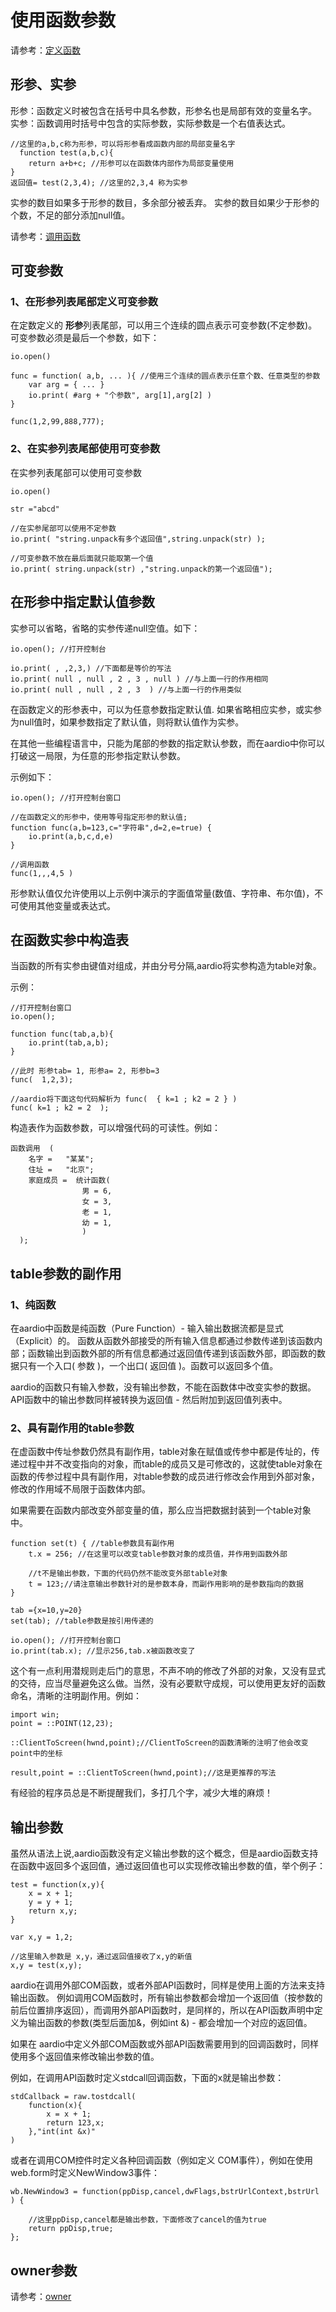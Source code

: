 # 使用函数参数

 请参考：[定义函数](the%20language/function/definitions)

## 形参、实参

形参：函数定义时被包含在括号中具名参数，形参名也是局部有效的变量名字。
实参：函数调用时括号中包含的实际参数，实际参数是一个右值表达式。

``` aau
//这里的a,b,c称为形参，可以将形参看成函数内部的局部变量名字
  function test(a,b,c){
    return a+b+c; //形参可以在函数体内部作为局部变量使用
}
返回值= test(2,3,4); //这里的2,3,4 称为实参
```

实参的数目如果多于形参的数目，多余部分被丢弃。
实参的数目如果少于形参的个数，不足的部分添加null值。

请参考：[调用函数](the%20language/function/definitions#call)

## 可变参数

### 1、在形参列表尾部定义可变参数

在定数定义的 **形参**列表尾部，可以用三个连续的圆点表示可变参数(不定参数)。
可变参数必须是最后一个参数，如下：

``` aau
io.open()

func = function( a,b, ... ){ //使用三个连续的圆点表示任意个数、任意类型的参数
	var arg = { ... }
	io.print( #arg + "个参数", arg[1],arg[2] )
}

func(1,2,99,888,777);
```

### 2、在实参列表尾部使用可变参数

在实参列表尾部可以使用可变参数

``` aau
io.open()

str ="abcd"

//在实参尾部可以使用不定参数
io.print( "string.unpack有多个返回值",string.unpack(str) );

//可变参数不放在最后面就只能取第一个值
io.print( string.unpack(str) ,"string.unpack的第一个返回值");
```

## 在形参中指定默认值参数

实参可以省略，省略的实参传递null空值。如下：

``` aau
io.open(); //打开控制台

io.print( , ,2,3,) //下面都是等价的写法
io.print( null , null , 2 , 3 , null ) //与上面一行的作用相同
io.print( null , null , 2 , 3  ) //与上面一行的作用类似
```


在函数定义的形参表中，可以为任意参数指定默认值.
如果省略相应实参，或实参为null值时，如果参数指定了默认值，则将默认值作为实参。 

 在其他一些编程语言中，只能为尾部的参数的指定默认参数，而在aardio中你可以打破这一局限，为任意的形参指定默认参数。 

 示例如下：

``` aau
io.open(); //打开控制台窗口

//在函数定义的形参中，使用等号指定形参的默认值;
function func(a,b=123,c="字符串",d=2,e=true) {
	io.print(a,b,c,d,e)
}

//调用函数
func(1,,,4,5 )
```


 形参默认值仅允许使用以上示例中演示的字面值常量(数值、字符串、布尔值)，不可使用其他变量或表达式。

## 在函数实参中构造表

当函数的所有实参由键值对组成，并由分号分隔,aardio将实参构造为table对象。 

示例： 

``` aau
//打开控制台窗口
io.open();

function func(tab,a,b){
	io.print(tab,a,b);
}

//此时 形参tab= 1, 形参a= 2, 形参b=3
func(  1,2,3);

//aardio将下面这句代码解析为 func(  { k=1 ; k2 = 2 } )
func( k=1 ; k2 = 2  );
```

构造表作为函数参数，可以增强代码的可读性。例如：

``` aau
函数调用  (
    名字 =   "某某";
    住址 =   "北京";
    家庭成员 =  统计函数(
				男 = 6,
				女 = 3,
				老 = 1,
				幼 = 1,
				)
  );
```

###

## table参数的副作用

### 1、纯函数

在aardio中函数是纯函数（Pure Function）- 输入输出数据流都是显式（Explicit）的。
函数从函数外部接受的所有输入信息都通过参数传递到该函数内部；函数输出到函数外部的所有信息都通过返回值传递到该函数外部，即函数的数据只有一个入口( 参数 )，一个出口( 返回值 )。函数可以返回多个值。

aardio的函数只有输入参数，没有输出参数，不能在函数体中改变实参的数据。
API函数中的输出参数同样被转换为返回值 - 然后附加到返回值列表中。


### 2、具有副作用的table参数

在虚函数中传址参数仍然具有副作用，table对象在赋值或传参中都是传址的，传递过程中并不改变指向的对象，而table的成员又是可修改的，这就使table对象在函数的传参过程中具有副作用，对table参数的成员进行修改会作用到外部对象，修改的作用域不局限于函数体内部。

如果需要在函数内部改变外部变量的值，那么应当把数据封装到一个table对象中。

``` aau
function set(t) { //table参数具有副作用
    t.x = 256; //在这里可以改变table参数对象的成员值，并作用到函数外部

    //t不是输出参数，下面的代码仍然不能改变外部table对象
    t = 123;//请注意输出参数针对的是参数本身，而副作用影响的是参数指向的数据
}

tab ={x=10,y=20}
set(tab); //table参数是按引用传递的

io.open(); //打开控制台窗口
io.print(tab.x); //显示256,tab.x被函数改变了
```

这个有一点利用潜规则走后门的意思，不声不响的修改了外部的对象，又没有显式的交待，应当尽量避免这么做。当然，没有必要默守成规，可以使用更友好的函数命名，清晰的注明副作用。例如：

``` aau
import win;
point = ::POINT(12,23);

::ClientToScreen(hwnd,point);//ClientToScreen的函数清晰的注明了他会改变point中的坐标

result,point = ::ClientToScreen(hwnd,point);//这是更推荐的写法
```

有经验的程序员总是不断提醒我们，多打几个字，减少大堆的麻烦！

## 输出参数

虽然从语法上说,aardio函数没有定义输出参数的这个概念，但是aardio函数支持在函数中返回多个返回值，通过返回值也可以实现修改输出参数的值，举个例子：

``` aau
test = function(x,y){
	x = x + 1;
	y = y + 1;
	return x,y;
}

var x,y = 1,2;

//这里输入参数是 x,y，通过返回值接收了x,y的新值
x,y = test(x,y);
```


aardio在调用外部COM函数，或者外部API函数时，同样是使用上面的方法来支持输出函数。
例如调用COM函数时，所有输出参数都会增加一个返回值（按参数的前后位置排序返回），而调用外部API函数时，是同样的，所以在API函数声明中定义为输出函数的参数(类型后面加&，例如int &) - 都会增加一个对应的返回值。 

如果在 aardio中定义外部COM函数或外部API函数需要用到的回调函数时，同样使用多个返回值来修改输出参数的值。


例如，在调用API函数时定义stdcall回调函数，下面的x就是输出参数：

``` aau
stdCallback = raw.tostdcall(
	function(x){
		x = x + 1;
		return 123,x;
	},"int(int &x)"
)
```



或者在调用COM控件时定义各种回调函数（例如定义 COM事件），例如在使用web.form时定义NewWindow3事件：

``` aau
wb.NewWindow3 = function(ppDisp,cancel,dwFlags,bstrUrlContext,bstrUrl ) {

    //这里ppDisp,cancel都是输出参数，下面修改了cancel的值为true
    return ppDisp,true;
};
```

## owner参数

请参考：[owner](the%20language/function/owner)
